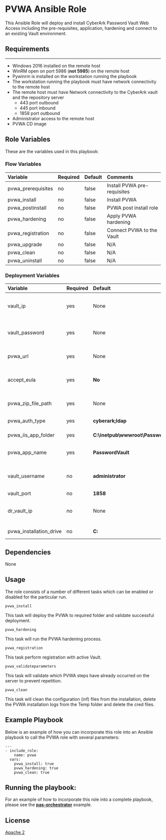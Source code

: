 # PVWA Ansible Role
This Ansible Role will deploy and install CyberArk Password Vault Web Access including the pre-requisites, application, hardening and connect to an existing Vault environment.

## Requirements
------------
- Windows 2016 installed on the remote host
- WinRM open on port 5986 (**not 5985**) on the remote host
- Pywinrm is installed on the workstation running the playbook
- The workstation running the playbook must have network connectivity to the remote host
- The remote host must have Network connectivity to the CyberArk vault and the repository server
  - 443 port outbound
  - 445 port inbound
  - 1858 port outbound
- Administrator access to the remote host
- PVWA CD image

## Role Variables
These are the variables used in this playbook:

### Flow Variables
Variable                          | Required     | Default                                         | Comments
:----------------------------------|:-------------|:------------------------------------------------|:---------
pvwa_prerequisites                | no           | false                                           | Install PVWA pre-requisites
pvwa_install                      | no           | false                                           | Install PVWA
pvwa_postinstall                  | no           | false                                           | PVWA post install role
pvwa_hardening                    | no           | false                                           | Apply PVWA hardening
pvwa_registration                 | no           | false                                           | Connect PVWA to the Vault
pvwa_upgrade                      | no           | false                                           | N/A
pvwa_clean                        | no           | false                                           | N/A
pvwa_uninstall                    | no           | false                                           | N/A

### Deployment Variables
Variable                          | Required     | Default                                         | Comments
:----------------------------------|:-------------|:------------------------------------------------|:---------
vault_ip                          | yes          | None                                            | Vault IP address to perform registration
vault_password                    | yes          | None                                            | Vault password to perform registration
pvwa_url                          | yes          | None                                            | URL of registered PVWA
accept_eula                       | yes          | **No**                                          | Accepting EULA condition (Yes/No)
pvwa_zip_file_path                | yes          | None                                            | Zip File path of CyberArk packages
pvwa_auth_type                    | yes          | **cyberark;ldap**                               | Authentication Type
pvwa_iis_app_folder               | yes          | **C:\inetpub\wwwroot\PasswordVault**            | IIS Application Folder
pvwa_app_name                     | yes          | **PasswordVault**                               | Web Application Name
vault_username                    | no           | **administrator**                               | Vault username to perform registration
vault_port                        | no           | **1858**                                        | Vault port
dr_vault_ip                       | no           | None                                            | Vault DR IP address to perform registration
pvwa_installation_drive           | no           | **C:**                                          | Base drive to install PVWA

## Dependencies
None

## Usage
The role consists of a number of different tasks which can be enabled or disabled for the particular
run.

`pvwa_install`

This task will deploy the PVWA to required folder and validate successful deployment.

`pvwa_hardening`

This task will run the PVWA hardening process.

`pvwa_registration`

This task perform registration with active Vault.

`pvwa_validateparameters`

This task will validate which PVWA steps have already occurred on the server to prevent repetition.

`pvwa_clean`

This task will clean the configuration (inf) files from the installation, delete the
PVWA installation logs from the Temp folder and delete the cred files.

## Example Playbook
Below is an example of how you can incorporate this role into an Ansible playbook
to call the PVWA role with several parameters:

```
---
- include_role:
    name: pvwa
  vars:
    pvwa_install: true
    pvwa_hardening: true
    pvwa_clean: true
```

## Running the  playbook:
For an example of how to incorporate this role into a complete playbook, please see the
**[pas-orchestrator](https://github.com/cyberark/pas-orchestrator)** example.

## License
[Apache 2](LICENSE)
